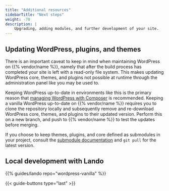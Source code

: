 ```yaml
---
title: "Additional resources"
sidebarTitle: "Next steps"
weight: -70
description: |
    Upgrading, adding modules, and further development of your site.
---
```


## Updating WordPress, plugins, and themes

There is an important caveat to keep in mind when maintaining WordPress on {{% vendor/name %}},
namely that after the build process has completed your site is left with a read-only file system.
This makes updating WordPress core, themes, and plugins not possible at runtime through the administration panel like you may be used to.

Keeping WordPress up-to-date in environments like this is the primary reason that [managing WordPress with Composer](/guides/wordpress/composer/_index.md) is recommended.
Keeping a vanilla WordPress up-to-date on {{% vendor/name %}} requires you to clone the repository locally
and subsequently remove and re-download WordPress core, themes, and plugins to their updated version.
Perform this on a new branch, and push to {{% vendor/name %}} to test the updates before merging.

If you choose to keep themes, plugins, and core defined as submodules in your project,
consult the [submodule documentation](/development/submodules.md) and `git pull` for the latest version.

## Local development with Lando

{{% guides/lando repo="wordpress-vanilla" %}}

{{< guide-buttons type="last" >}}

